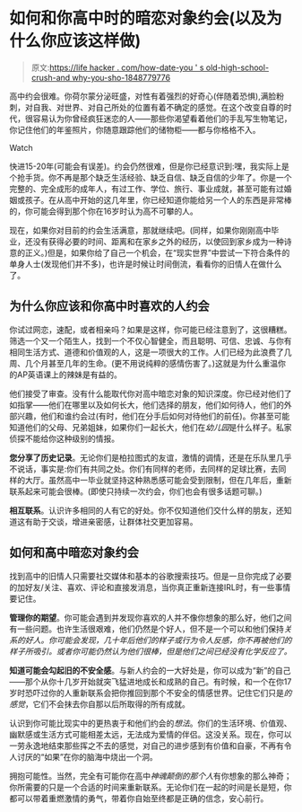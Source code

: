 # 如何和你高中时的暗恋对象约会(以及为什么你应该这样做)

> 原文:[https://life hacker . com/how-date-you ' s old-high-school-crush-and why-you-sho-1848779776](https://lifehacker.com/how-to-date-your-old-high-school-crush-and-why-you-sho-1848779776)

高中约会很难。你荷尔蒙分泌旺盛，对性有着强烈的好奇心(伴随着恐惧),满脸粉刺，对自我、对世界、对自己所处的位置有着不确定的感觉。在这个改变自尊的时代，很容易认为你曾经疯狂迷恋的人——那些你渴望看着他们的手乱写生物笔记，你记住他们的年鉴照片，你随意跟踪他们的储物柜——都与你格格不入。

Watch

快进15-20年(可能会有误差)。约会仍然很难，但是你已经意识到:嘿，我实际上是个抢手货。你不再是那个缺乏生活经验、缺乏自信、缺乏自信的少年了。你是一个完整的、完全成形的成年人，有过工作、学位、旅行、事业成就，甚至可能有过婚姻或孩子。在从高中开始的这几年里，你已经知道你能给另一个人的东西是非常棒的，你可能会得到那个你在16岁时认为高不可攀的人。

现在，如果你对目前的约会生活满意，那就继续吧。(同样，如果你刚刚高中毕业，还没有获得必要的时间、距离和在家乡之外的经历，以使回到家乡成为一种诗意的正义。)但是，如果你给了自己一个机会，在“现实世界”中尝试一下符合条件的单身人士(发现他们并不多)，也许是时候让时间倒流，看看你的旧情人在做什么了。

## 为什么你应该和你高中时喜欢的人约会

你试过网恋，速配，或者相亲吗？如果是这样，你可能已经注意到了，这很糟糕。筛选一个又一个陌生人，找到一个不仅心智健全，而且聪明、可信、忠诚、与你有相同生活方式、道德和价值观的人，这是一项很大的工作。人们已经为此浪费了几周、几个月甚至几年的生命。(更不用说纯粹的感情伤害了。)这就是为什么重温你的AP英语课上的辣妹是有益的。

他们接受了审查。没有什么能取代你对高中暗恋对象的知识深度。你已经对他们了如指掌——他们在哪里以及如何长大，他们选择的朋友，他们如何待人，他们的外部兴趣，他们和谁约会过(有时，他们在分手后如何对待他们的前任)。你甚至可能知道他们的父母、兄弟姐妹，如果你们一起长大，他们在*幼儿园*是什么样子。私家侦探不能给你这种级别的情报。

**您分享了历史记录**。无论你们是柏拉图式的友谊，激情的调情，还是在乐队里几乎不说话，事实是:你们有共同之处。你们有同样的老师，去同样的足球比赛，去同样的大厅。虽然高中一毕业就坚持这种熟悉感可能会受到限制，但在几年后，重新联系起来可能会很棒。(即使只持续一次约会，你们也会有很多话题可聊。)

**相互联系**。认识许多相同的人有它的好处。你不仅知道他们交什么样的朋友，还知道这有助于交谈，增进亲密感，让群体社交更加容易。

## 如何和高中暗恋对象约会

找到高中的旧情人只需要社交媒体和基本的谷歌搜索技巧。但是一旦你完成了必要的加好友/关注、喜欢、评论和直接发消息，当你真正重新连接IRL时，有一些事情要记住。

**管理你的期望**。你可能会遇到并发现你喜欢的人并不像你想象的那么好，他们之间有一些问题。也许生活很艰难，他们仍然是个好人，但不是一个可以和他们保持*关系的好人。你可能会发现，几十年后他们的样子或行为令人反感，你不再被他们的样子所吸引。或者你可能仍然认为他们很棒，但是他们之间已经没有化学反应了。*

**知道可能会勾起旧的不安全感**。与新人约会的一大好处是，你可以成为“新”的自己——那个从你十几岁开始就突飞猛进地成长和成熟的自己。有时候，和一个在你17岁时恐吓过你的人重新联系会把你推回到那个不安全的情感世界。记住它们只是*的感觉*，它们不会抹去你自那以后所取得的所有成就。

认识到你可能比现实中的更热衷于和他们约会的*想法*。你们的生活环境、价值观、幽默感或生活方式可能相差太远，无法成为爱情的伴侣。这没关系。现在，你可以一劳永逸地结束那些挥之不去的感觉，对自己的进步感到有价值和自豪，不再有令人讨厌的“如果”在你的脑海中烧出一个洞。

拥抱可能性。当然，完全有可能你在高中*神魂颠倒的那个人*有你想象的那么神奇；你所需要的只是一个合适的时间来重新联系。无论你们在一起的时间是长是短，你都可以带着重燃激情的勇气，带着你自始至终都是正确的信念，安心前行。